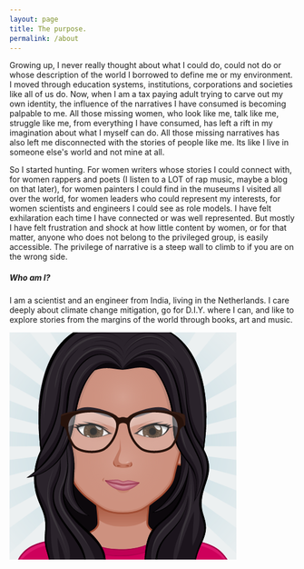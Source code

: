 ```yaml
---
layout: page
title: The purpose.
permalink: /about
---
```


<div class="row justify-content-between">
<div class="col-md-8 pr-5">

<p>Growing up, I never really thought about what I could do, could not do or whose description of the world I borrowed to define me or my environment. I moved through education systems, institutions, corporations and societies like all of us do. Now, when I am a tax paying adult trying to carve out my own identity, the influence of the narratives I have consumed is becoming palpable to me. All those missing women, who look like me, talk like me, struggle like me, from everything I have consumed, has left a rift in my imagination about what I myself can do. All those missing narratives has also left me disconnected with the stories of people like me. Its like I live in someone else's world and not mine at all. </p>

<p> So I started hunting. For women writers whose stories I could connect with, for women rappers and poets (I listen to a LOT of rap music, maybe a blog on that later), for women painters I could find in the museums I visited all over the world, for women leaders who could represent my interests, for women scientists and engineers I could see as role models. I have felt exhilaration each time I have connected or was well represented. But mostly I have felt frustration and shock at how little content by women, or for that matter, anyone who does not belong to the privileged group, is easily accessible. The privilege of narrative is a steep wall to climb to if you are on the wrong side.</p>

</div>

<div class="col-md-4">

<div class="sticky-top sticky-top-80">
<h5>Who am I?</h5> 

<p>I am a scientist and an engineer from India, living in the Netherlands. I care deeply about climate change mitigation, go for D.I.Y. where I can, and like to explore stories from the margins of the world through books, art and music.</p>

<img class="author-thumb" src="assets/images/divya_avatar.png" alt="{{ author.display_name }}">
<a target="_blank" href="https://twitter.com/HCWoman" class="fab fa-twitter"></a>

</div>
</div>
</div>
